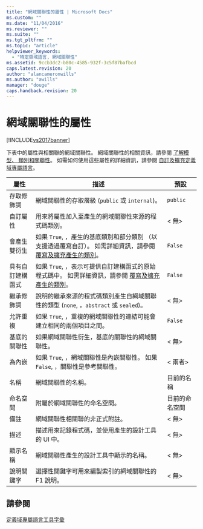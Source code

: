 ```yaml
---
title: "網域關聯性的屬性 | Microsoft Docs"
ms.custom: ""
ms.date: "11/04/2016"
ms.reviewer: ""
ms.suite: ""
ms.tgt_pltfrm: ""
ms.topic: "article"
helpviewer_keywords: 
  - "特定領域語言, 網域關聯性"
ms.assetid: 9ccb3dc2-b80c-4585-932f-3c5f87bafbcd
caps.latest.revision: 20
author: "alancameronwills"
ms.author: "awills"
manager: "douge"
caps.handback.revision: 20
---
```

# 網域關聯性的屬性
[!INCLUDE[vs2017banner](../code-quality/includes/vs2017banner.md)]

下表中的屬性與相關聯的網域關聯性。 網域關聯性的相關資訊，請參閱 [了解模型、 類別和關聯性](../modeling/understanding-models-classes-and-relationships.md)。 如需如何使用這些屬性的詳細資訊，請參閱 [自訂及擴充定義域專屬語言](../modeling/customizing-and-extending-a-domain-specific-language.md)。  
  
|屬性|描述|預設|  
|--------------|-----------------|-------------|  
|存取修飾詞|網域關聯性的存取層級 (`public` 或 `internal`)。|`public`|  
|自訂屬性|用來將屬性加入至產生的網域關聯性來源的程式碼類別。|\< 無>|  
|會產生雙衍生|如果 `True`, ，產生的基底類別和部分類別 （以支援透過覆寫自訂）。 如需詳細資訊，請參閱 [覆寫及擴充產生的類別](../modeling/overriding-and-extending-the-generated-classes.md)。|`False`|  
|具有自訂建構函式|如果 `True`, ，表示可提供自訂建構函式的原始程式碼中。 如需詳細資訊，請參閱 [覆寫及擴充產生的類別](../modeling/overriding-and-extending-the-generated-classes.md)。|`False`|  
|繼承修飾詞|說明的繼承來源的程式碼類別產生自網域關聯性的類型 (`none`, ，`abstract` 或 `sealed`)。|\< 無>|  
|允許重複|如果 `True`, ，重複的網域關聯性的連結可能會建立相同的兩個項目之間。|`False`|  
|基底的關聯性|如果網域關聯性衍生，基底的關聯性的網域關聯性。|\< 無>|  
|為內嵌|如果 `True`, ，網域關聯性是內嵌關聯性。 如果 `False`, ，關聯性是參考關聯性。|\< 兩者>|  
|名稱|網域關聯性的名稱。|目前的名稱|  
|命名空間|附屬於網域關聯性的命名空間。|目前的命名空間|  
|備註|網域關聯性相關聯的非正式附註。|\< 無>|  
|描述|描述用來記錄程式碼，並使用產生的設計工具的 UI 中。|\< 無>|  
|顯示名稱|網域關聯性產生的設計工具中顯示的名稱。|\< 無>|  
|說明關鍵字|選擇性關鍵字可用來編製索引的網域關聯性的 F1 說明。|\< 無>|  
  
## <a name="see-also"></a>請參閱  
 [定義域專屬語言工具字彙](http://msdn.microsoft.com/zh-tw/ca5e84cb-a315-465c-be24-76aa3df276aa)